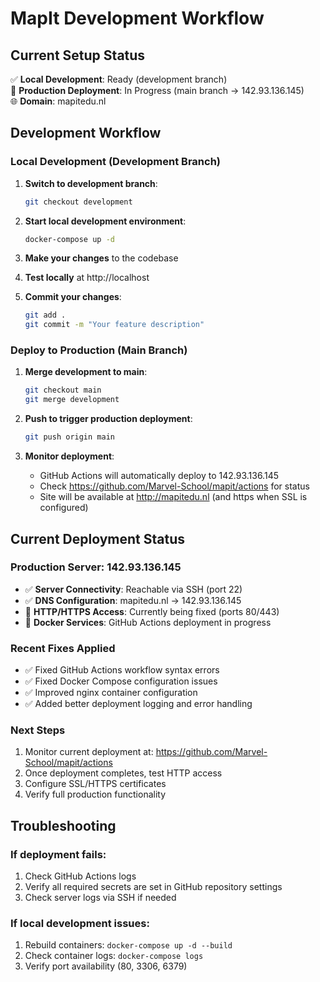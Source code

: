 # MapIt Development Workflow

## Current Setup Status
✅ **Local Development**: Ready (development branch)  
🔄 **Production Deployment**: In Progress (main branch → 142.93.136.145)  
🌐 **Domain**: mapitedu.nl  

## Development Workflow

### Local Development (Development Branch)
1. **Switch to development branch**:
   ```bash
   git checkout development
   ```

2. **Start local development environment**:
   ```bash
   docker-compose up -d
   ```

3. **Make your changes** to the codebase

4. **Test locally** at http://localhost

5. **Commit your changes**:
   ```bash
   git add .
   git commit -m "Your feature description"
   ```

### Deploy to Production (Main Branch)
1. **Merge development to main**:
   ```bash
   git checkout main
   git merge development
   ```

2. **Push to trigger production deployment**:
   ```bash
   git push origin main
   ```

3. **Monitor deployment**:
   - GitHub Actions will automatically deploy to 142.93.136.145
   - Check https://github.com/Marvel-School/mapit/actions for status
   - Site will be available at http://mapitedu.nl (and https when SSL is configured)

## Current Deployment Status

### Production Server: 142.93.136.145
- ✅ **Server Connectivity**: Reachable via SSH (port 22)
- ✅ **DNS Configuration**: mapitedu.nl → 142.93.136.145
- 🔄 **HTTP/HTTPS Access**: Currently being fixed (ports 80/443)
- 🔄 **Docker Services**: GitHub Actions deployment in progress

### Recent Fixes Applied
- ✅ Fixed GitHub Actions workflow syntax errors
- ✅ Fixed Docker Compose configuration issues
- ✅ Improved nginx container configuration
- ✅ Added better deployment logging and error handling

### Next Steps
1. Monitor current deployment at: https://github.com/Marvel-School/mapit/actions
2. Once deployment completes, test HTTP access
3. Configure SSL/HTTPS certificates
4. Verify full production functionality

## Troubleshooting

### If deployment fails:
1. Check GitHub Actions logs
2. Verify all required secrets are set in GitHub repository settings
3. Check server logs via SSH if needed

### If local development issues:
1. Rebuild containers: `docker-compose up -d --build`
2. Check container logs: `docker-compose logs`
3. Verify port availability (80, 3306, 6379)